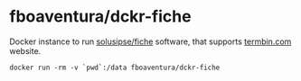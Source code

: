# fboaventura/dckr-fiche

Docker instance to run [solusipse/fiche](https://github.com/solusipse/fiche) software, that supports [termbin.com](http://termbin.com) website.

```
docker run -rm -v `pwd`:/data fboaventura/dckr-fiche
```

